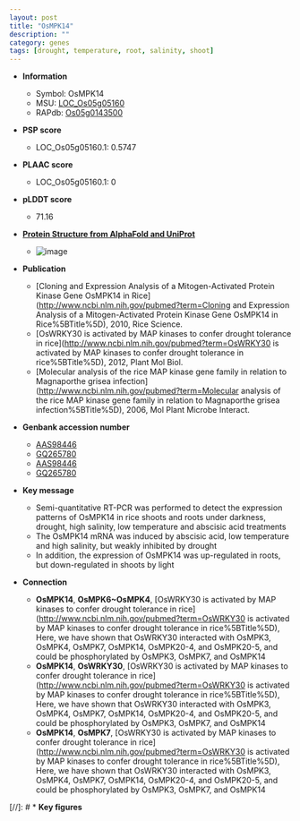 ```yaml
---
layout: post
title: "OsMPK14"
description: ""
category: genes
tags: [drought, temperature, root, salinity, shoot]
---
```


* **Information**  
    + Symbol: OsMPK14  
    + MSU: [LOC_Os05g05160](http://rice.plantbiology.msu.edu/cgi-bin/ORF_infopage.cgi?orf=LOC_Os05g05160)  
    + RAPdb: [Os05g0143500](http://rapdb.dna.affrc.go.jp/viewer/gbrowse_details/irgsp1?name=Os05g0143500)  

* **PSP score**  
    + LOC_Os05g05160.1: 0.5747 

* **PLAAC score**  
    + LOC_Os05g05160.1: 0 

* **pLDDT score**
    + 71.16

* **[Protein Structure from AlphaFold and UniProt](https://www.uniprot.org/uniprotkb/Q75KK8/entry#structure)**
    + ![image](https://ricepsp.github.io/images/Q7/AF-Q75KK8-F1.png)

* **Publication**  
    + [Cloning and Expression Analysis of a Mitogen-Activated Protein Kinase Gene OsMPK14 in Rice](http://www.ncbi.nlm.nih.gov/pubmed?term=Cloning and Expression Analysis of a Mitogen-Activated Protein Kinase Gene OsMPK14 in Rice%5BTitle%5D), 2010, Rice Science.
    + [OsWRKY30 is activated by MAP kinases to confer drought tolerance in rice](http://www.ncbi.nlm.nih.gov/pubmed?term=OsWRKY30 is activated by MAP kinases to confer drought tolerance in rice%5BTitle%5D), 2012, Plant Mol Biol.
    + [Molecular analysis of the rice MAP kinase gene family in relation to Magnaporthe grisea infection](http://www.ncbi.nlm.nih.gov/pubmed?term=Molecular analysis of the rice MAP kinase gene family in relation to Magnaporthe grisea infection%5BTitle%5D), 2006, Mol Plant Microbe Interact.

* **Genbank accession number**  
    + [AAS98446](http://www.ncbi.nlm.nih.gov/nuccore/AAS98446)
    + [GQ265780](http://www.ncbi.nlm.nih.gov/nuccore/GQ265780)
    + [AAS98446](http://www.ncbi.nlm.nih.gov/nuccore/AAS98446)
    + [GQ265780](http://www.ncbi.nlm.nih.gov/nuccore/GQ265780)

* **Key message**  
    + Semi-quantitative RT-PCR was performed to detect the expression patterns of OsMPK14 in rice shoots and roots under darkness, drought, high salinity, low temperature and abscisic acid treatments
    + The OsMPK14 mRNA was induced by abscisic acid, low temperature and high salinity, but weakly inhibited by drought
    + In addition, the expression of OsMPK14 was up-regulated in roots, but down-regulated in shoots by light

* **Connection**  
    + __OsMPK14__, __OsMPK6~OsMPK4__, [OsWRKY30 is activated by MAP kinases to confer drought tolerance in rice](http://www.ncbi.nlm.nih.gov/pubmed?term=OsWRKY30 is activated by MAP kinases to confer drought tolerance in rice%5BTitle%5D), Here, we have shown that OsWRKY30 interacted with OsMPK3, OsMPK4, OsMPK7, OsMPK14, OsMPK20-4, and OsMPK20-5, and could be phosphorylated by OsMPK3, OsMPK7, and OsMPK14
    + __OsMPK14__, __OsWRKY30__, [OsWRKY30 is activated by MAP kinases to confer drought tolerance in rice](http://www.ncbi.nlm.nih.gov/pubmed?term=OsWRKY30 is activated by MAP kinases to confer drought tolerance in rice%5BTitle%5D), Here, we have shown that OsWRKY30 interacted with OsMPK3, OsMPK4, OsMPK7, OsMPK14, OsMPK20-4, and OsMPK20-5, and could be phosphorylated by OsMPK3, OsMPK7, and OsMPK14
    + __OsMPK14__, __OsMPK7__, [OsWRKY30 is activated by MAP kinases to confer drought tolerance in rice](http://www.ncbi.nlm.nih.gov/pubmed?term=OsWRKY30 is activated by MAP kinases to confer drought tolerance in rice%5BTitle%5D), Here, we have shown that OsWRKY30 interacted with OsMPK3, OsMPK4, OsMPK7, OsMPK14, OsMPK20-4, and OsMPK20-5, and could be phosphorylated by OsMPK3, OsMPK7, and OsMPK14

[//]: # * **Key figures**  


